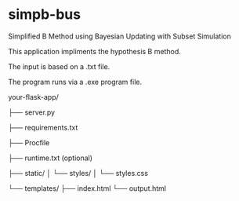 # simpb-bus
Simplified B Method using Bayesian Updating with Subset Simulation 

This application impliments the hypothesis B method.

The input is based on a .txt file. 

The program runs via a .exe program file.

your-flask-app/


├── server.py

├── requirements.txt

├── Procfile

├── runtime.txt (optional)

├── static/
│   └── styles/
│       └── styles.css

└── templates/
    ├── index.html
    └── output.html
